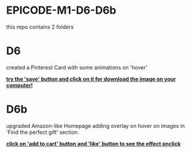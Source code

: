 # EPICODE-M1-D6-D6b

this repo contains 2 folders

# D6

created a Pinterest Card with some animations on 'hover'

<b><u>try the 'save' button and click on it for download the image on your computer!</u></b>

# D6b

upgraded Amazon-like Homepage adding overlay on hover on images in 'Find the perfect gift' section.

<b><u>click on 'add to cart' button and 'like' button to see the effect onclick</u></b>
